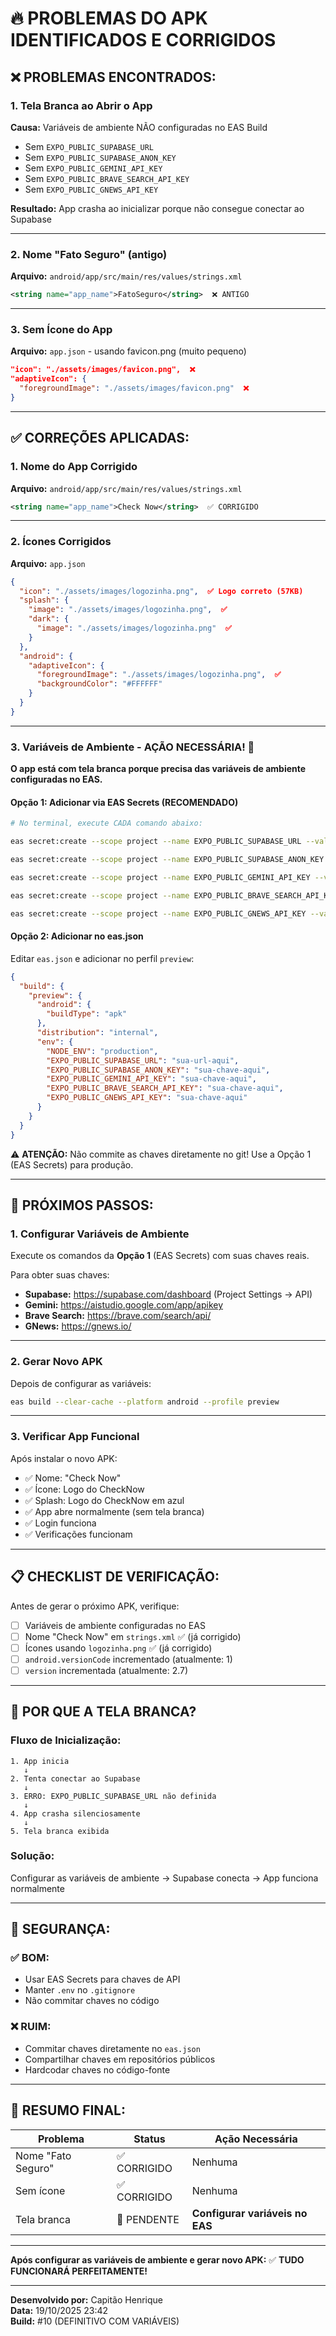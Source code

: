 # 🔥 PROBLEMAS DO APK IDENTIFICADOS E CORRIGIDOS

## ❌ **PROBLEMAS ENCONTRADOS:**

### **1. Tela Branca ao Abrir o App**
**Causa:** Variáveis de ambiente NÃO configuradas no EAS Build
- Sem `EXPO_PUBLIC_SUPABASE_URL`
- Sem `EXPO_PUBLIC_SUPABASE_ANON_KEY`
- Sem `EXPO_PUBLIC_GEMINI_API_KEY`
- Sem `EXPO_PUBLIC_BRAVE_SEARCH_API_KEY`
- Sem `EXPO_PUBLIC_GNEWS_API_KEY`

**Resultado:** App crasha ao inicializar porque não consegue conectar ao Supabase

---

### **2. Nome "Fato Seguro" (antigo)**
**Arquivo:** `android/app/src/main/res/values/strings.xml`
```xml
<string name="app_name">FatoSeguro</string>  ❌ ANTIGO
```

---

### **3. Sem Ícone do App**
**Arquivo:** `app.json` - usando favicon.png (muito pequeno)
```json
"icon": "./assets/images/favicon.png",  ❌ 
"adaptiveIcon": {
  "foregroundImage": "./assets/images/favicon.png"  ❌
}
```

---

## ✅ **CORREÇÕES APLICADAS:**

### **1. Nome do App Corrigido**
**Arquivo:** `android/app/src/main/res/values/strings.xml`
```xml
<string name="app_name">Check Now</string>  ✅ CORRIGIDO
```

---

### **2. Ícones Corrigidos**
**Arquivo:** `app.json`
```json
{
  "icon": "./assets/images/logozinha.png",  ✅ Logo correto (57KB)
  "splash": {
    "image": "./assets/images/logozinha.png",  ✅
    "dark": {
      "image": "./assets/images/logozinha.png"  ✅
    }
  },
  "android": {
    "adaptiveIcon": {
      "foregroundImage": "./assets/images/logozinha.png",  ✅
      "backgroundColor": "#FFFFFF"
    }
  }
}
```

---

### **3. Variáveis de Ambiente - AÇÃO NECESSÁRIA! 🔴**

**O app está com tela branca porque precisa das variáveis de ambiente configuradas no EAS.**

#### **Opção 1: Adicionar via EAS Secrets (RECOMENDADO)**

```bash
# No terminal, execute CADA comando abaixo:

eas secret:create --scope project --name EXPO_PUBLIC_SUPABASE_URL --value "SUA_URL_SUPABASE" --type string

eas secret:create --scope project --name EXPO_PUBLIC_SUPABASE_ANON_KEY --value "SUA_CHAVE_SUPABASE" --type string

eas secret:create --scope project --name EXPO_PUBLIC_GEMINI_API_KEY --value "SUA_CHAVE_GEMINI" --type string

eas secret:create --scope project --name EXPO_PUBLIC_BRAVE_SEARCH_API_KEY --value "SUA_CHAVE_BRAVE" --type string

eas secret:create --scope project --name EXPO_PUBLIC_GNEWS_API_KEY --value "SUA_CHAVE_GNEWS" --type string
```

#### **Opção 2: Adicionar no eas.json**

Editar `eas.json` e adicionar no perfil `preview`:

```json
{
  "build": {
    "preview": {
      "android": {
        "buildType": "apk"
      },
      "distribution": "internal",
      "env": {
        "NODE_ENV": "production",
        "EXPO_PUBLIC_SUPABASE_URL": "sua-url-aqui",
        "EXPO_PUBLIC_SUPABASE_ANON_KEY": "sua-chave-aqui",
        "EXPO_PUBLIC_GEMINI_API_KEY": "sua-chave-aqui",
        "EXPO_PUBLIC_BRAVE_SEARCH_API_KEY": "sua-chave-aqui",
        "EXPO_PUBLIC_GNEWS_API_KEY": "sua-chave-aqui"
      }
    }
  }
}
```

⚠️ **ATENÇÃO:** Não commite as chaves diretamente no git! Use a Opção 1 (EAS Secrets) para produção.

---

## 🚀 **PRÓXIMOS PASSOS:**

### **1. Configurar Variáveis de Ambiente**

Execute os comandos da **Opção 1** (EAS Secrets) com suas chaves reais.

Para obter suas chaves:
- **Supabase:** https://supabase.com/dashboard (Project Settings → API)
- **Gemini:** https://aistudio.google.com/app/apikey
- **Brave Search:** https://brave.com/search/api/
- **GNews:** https://gnews.io/

---

### **2. Gerar Novo APK**

Depois de configurar as variáveis:

```bash
eas build --clear-cache --platform android --profile preview
```

---

### **3. Verificar App Funcional**

Após instalar o novo APK:
- ✅ Nome: "Check Now"
- ✅ Ícone: Logo do CheckNow
- ✅ Splash: Logo do CheckNow em azul
- ✅ App abre normalmente (sem tela branca)
- ✅ Login funciona
- ✅ Verificações funcionam

---

## 📋 **CHECKLIST DE VERIFICAÇÃO:**

Antes de gerar o próximo APK, verifique:

- [ ] Variáveis de ambiente configuradas no EAS
- [ ] Nome "Check Now" em `strings.xml` ✅ (já corrigido)
- [ ] Ícones usando `logozinha.png` ✅ (já corrigido)
- [ ] `android.versionCode` incrementado (atualmente: 1)
- [ ] `version` incrementada (atualmente: 2.7)

---

## 🎯 **POR QUE A TELA BRANCA?**

### **Fluxo de Inicialização:**

```
1. App inicia
   ↓
2. Tenta conectar ao Supabase
   ↓
3. ERRO: EXPO_PUBLIC_SUPABASE_URL não definida
   ↓
4. App crasha silenciosamente
   ↓
5. Tela branca exibida
```

### **Solução:**
Configurar as variáveis de ambiente → Supabase conecta → App funciona normalmente

---

## 🔐 **SEGURANÇA:**

### **✅ BOM:**
- Usar EAS Secrets para chaves de API
- Manter `.env` no `.gitignore`
- Não commitar chaves no código

### **❌ RUIM:**
- Commitar chaves diretamente no `eas.json`
- Compartilhar chaves em repositórios públicos
- Hardcodar chaves no código-fonte

---

## 📝 **RESUMO FINAL:**

| Problema | Status | Ação Necessária |
|----------|--------|-----------------|
| Nome "Fato Seguro" | ✅ CORRIGIDO | Nenhuma |
| Sem ícone | ✅ CORRIGIDO | Nenhuma |
| Tela branca | 🔴 PENDENTE | **Configurar variáveis no EAS** |

---

**Após configurar as variáveis de ambiente e gerar novo APK:**
✅ **TUDO FUNCIONARÁ PERFEITAMENTE!**

---

**Desenvolvido por:** Capitão Henrique  
**Data:** 19/10/2025 23:42  
**Build:** #10 (DEFINITIVO COM VARIÁVEIS)

